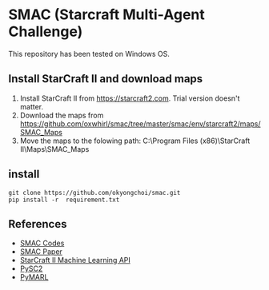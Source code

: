 # SMAC (Starcraft Multi-Agent Challenge)

This repository has been tested on Windows OS.

## Install StarCraft II and download maps
1. Install StarCraft II from https://starcraft2.com. Trial version doesn't matter.
2. Download the maps from https://github.com/oxwhirl/smac/tree/master/smac/env/starcraft2/maps/SMAC_Maps
3. Move the maps to the folowing path: C:\Program Files (x86)\StarCraft II\Maps\SMAC_Maps

## install 
```shell
git clone https://github.com/okyongchoi/smac.git
pip install -r  requirement.txt
```
## References
 - [SMAC Codes](https://github.com/oxwhirl/smac)
 - [SMAC Paper](https://arxiv.org/pdf/1902.04043.pdf)
 - [StarCraft II Machine Learning API](https://github.com/Blizzard/s2client-proto)
 - [PySC2](https://github.com/deepmind/pysc2)
 - [PyMARL](https://github.com/oxwhirl/pymarl)
